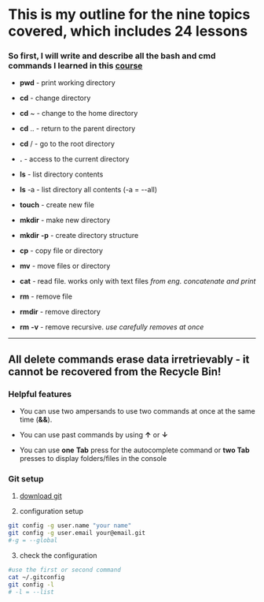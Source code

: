 # This is my outline for the nine topics covered, which includes 24 lessons 

### So first, I will write and describe all the bash and cmd commands I learned in this [course](https://practicum.yandex.ru/profile/git-basics/ "Git basics from Yandex") 

- **pwd** - print working directory

- **cd** - change directory

- **cd** ~ - change to the home directory

- **cd** .. - return to the parent directory

- **cd** / - go to the root directory

- **.** - access to the current directory

- **ls** - list directory contents

- **ls** -a - list directory all contents (-a = --all)

- **touch** - create new file

- **mkdir** - make new directory

- **mkdir** **-p** - create directory structure

- **cp** - copy file or directory

- **mv** - move files or directory

- **cat** - read file. works only with text files *from eng. concatenate and print*

- **rm** - remove file

- **rmdir** - remove directory

- **rm** **-v** - remove recursive. *use carefully removes at once*

----
**All delete commands erase data irretrievably - it cannot be recovered from the Recycle Bin!**
----

### Helpful features

- You can use two ampersands to use two commands at once at the same time (**&&**).

- You can use past commands by using **↑** or **↓**

- You can use **one** **Tab** press for the autocomplete command or **two Tab** presses to display folders/files in the console

### Git setup
1. [download git](https://git-scm.com/downloads)

2. configuration setup
``` bash
git config -g user.name "your name"
git config -g user.email your@email.git
#-g = --global
```

3. check the configuration
``` bash
#use the first or second command
cat ~/.gitconfig 
git config -l
# -l = --list
```